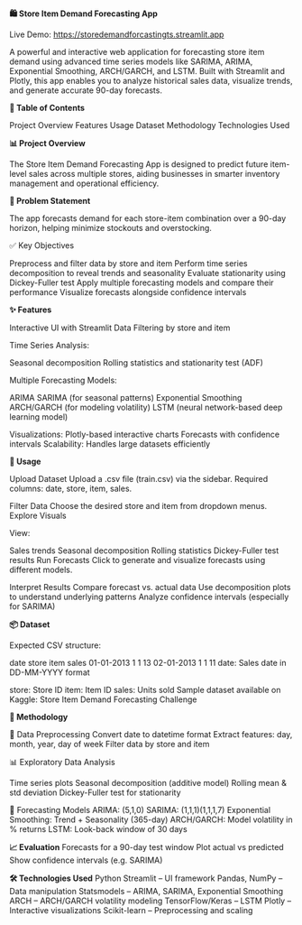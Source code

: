 **🛍️ Store Item Demand Forecasting App**

Live Demo: https://storedemandforcastingts.streamlit.app

A powerful and interactive web application for forecasting store item demand using advanced time series models like SARIMA, ARIMA, Exponential Smoothing, ARCH/GARCH, and LSTM. Built with Streamlit and Plotly, this app enables you to analyze historical sales data, visualize trends, and generate accurate 90-day forecasts.

**📑 Table of Contents**

Project Overview
Features
Usage
Dataset
Methodology
Technologies Used

**📊 Project Overview**

The Store Item Demand Forecasting App is designed to predict future item-level sales across multiple stores, aiding businesses in smarter inventory management and operational efficiency.

**🎯 Problem Statement**

The app forecasts demand for each store-item combination over a 90-day horizon, helping minimize stockouts and overstocking.

✅ Key Objectives

Preprocess and filter data by store and item
Perform time series decomposition to reveal trends and seasonality
Evaluate stationarity using Dickey-Fuller test
Apply multiple forecasting models and compare their performance
Visualize forecasts alongside confidence intervals

**✨ Features**

Interactive UI with Streamlit
Data Filtering by store and item

Time Series Analysis:

Seasonal decomposition
Rolling statistics and stationarity test (ADF)

Multiple Forecasting Models:

ARIMA
SARIMA (for seasonal patterns)
Exponential Smoothing
ARCH/GARCH (for modeling volatility)
LSTM (neural network-based deep learning model)

Visualizations:
Plotly-based interactive charts
Forecasts with confidence intervals
Scalability: Handles large datasets efficiently

**🚀 Usage**

Upload Dataset
Upload a .csv file (train.csv) via the sidebar.
Required columns: date, store, item, sales.

Filter Data
Choose the desired store and item from dropdown menus.
Explore Visuals

View:

Sales trends
Seasonal decomposition
Rolling statistics
Dickey-Fuller test results
Run Forecasts
Click to generate and visualize forecasts using different models.

Interpret Results
Compare forecast vs. actual data
Use decomposition plots to understand underlying patterns
Analyze confidence intervals (especially for SARIMA)

**📦 Dataset**

Expected CSV structure:


date	store	item	sales
01-01-2013	1	1	13
02-01-2013	1	1	11
date: Sales date in DD-MM-YYYY format

store: Store ID
item: Item ID
sales: Units sold
Sample dataset available on Kaggle: Store Item Demand Forecasting Challenge

**🧠 Methodology**

🔧 Data Preprocessing
Convert date to datetime format
Extract features: day, month, year, day of week
Filter data by store and item

📊 Exploratory Data Analysis

Time series plots
Seasonal decomposition (additive model)
Rolling mean & std deviation
Dickey-Fuller test for stationarity

🧮 Forecasting Models
ARIMA: (5,1,0)
SARIMA: (1,1,1)(1,1,1,7)
Exponential Smoothing: Trend + Seasonality (365-day)
ARCH/GARCH: Model volatility in % returns
LSTM: Look-back window of 30 days

**📈 Evaluation**
Forecasts for a 90-day test window
Plot actual vs predicted
Show confidence intervals (e.g. SARIMA)

**🛠 Technologies Used**
Python
Streamlit – UI framework
Pandas, NumPy – Data manipulation
Statsmodels – ARIMA, SARIMA, Exponential Smoothing
ARCH – ARCH/GARCH volatility modeling
TensorFlow/Keras – LSTM
Plotly – Interactive visualizations
Scikit-learn – Preprocessing and scaling
